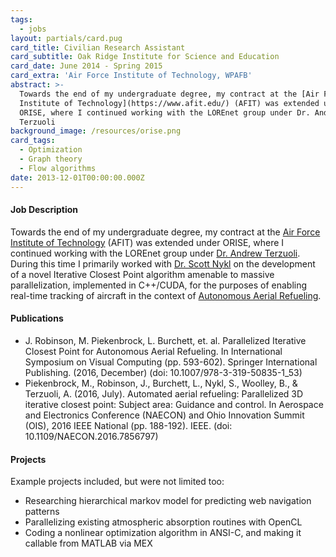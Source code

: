 ```yaml
---
tags:
  - jobs
layout: partials/card.pug
card_title: Civilian Research Assistant
card_subtitle: Oak Ridge Institute for Science and Education
card_date: June 2014 - Spring 2015
card_extra: 'Air Force Institute of Technology, WPAFB'
abstract: >-
  Towards the end of my undergraduate degree, my contract at the [Air Force
  Institute of Technology](https://www.afit.edu/) (AFIT) was extended under
  ORISE, where I continued working with the LOREnet group under Dr. Andrew
  Terzuoli
background_image: /resources/orise.png
card_tags:
  - Optimization
  - Graph theory
  - Flow algorithms
date: 2013-12-01T00:00:00.000Z
---
```



<div class="flex items-center px-2 py-1 bg-gray-100">

<h4 class="font-bold bg-gray-100">
Job Description
</h4>

</div>

<div class="p-2 overflow-auto px-4 py-2 bg-white-100 prose-md">

Towards the end of my undergraduate degree, my contract at the [Air
Force Institute of Technology](https://www.afit.edu/) (AFIT) was
extended under ORISE, where I continued working with the LOREnet group
under [Dr. Andrew
Terzuoli](https://www.afit.edu/BIOS/bio.cfm?facID=224). During this time
I primarily worked with [Dr. Scott
Nykl](https://www.afit.edu/BIOS/bio.cfm?facID=268) on the development of
a novel Iterative Closest Point algorithm amenable to massive
parallelization, implemented in C++/CUDA, for the purposes of enabling
real-time tracking of aircraft in the context of [Autonomous Aerial
Refueling](https://en.wikipedia.org/wiki/Automated_aerial_refueling).

</div>

<div class="flex items-center px-2 py-1 bg-gray-100">

<h4 class="font-bold bg-gray-100">
Publications
</h4>

</div>

<div class="p-2 overflow-auto px-4 py-2 bg-white-100">

<div class="bullet_list text-sm ml-2 mt-1 lisc-desc space-y-2 prose-md"
style="list-style-type: disc !important;">

- J. Robinson, M. Piekenbrock, L. Burchett, et. al. Parallelized
  Iterative Closest Point for Autonomous Aerial Refueling. In
  International Symposium on Visual Computing (pp. 593-602). Springer
  International Publishing. (2016, December) (doi:
  10.1007/978-3-319-50835-1_53)
- Piekenbrock, M., Robinson, J., Burchett, L., Nykl, S., Woolley, B., &
  Terzuoli, A. (2016, July). Automated aerial refueling: Parallelized 3D
  iterative closest point: Subject area: Guidance and control. In
  Aerospace and Electronics Conference (NAECON) and Ohio Innovation
  Summit (OIS), 2016 IEEE National (pp. 188-192). IEEE. (doi:
  10.1109/NAECON.2016.7856797)

</div>

</div>

<div class="flex items-center px-2 py-1 bg-gray-100">

<h4 class="font-bold bg-gray-100">
Projects
</h4>

</div>

<div class="p-2 overflow-auto px-4 py-2 bg-white-100 prose-md">

Example projects included, but were not limited too:

<div class="bullet_list ml-2 mt-1 lisc-desc space-y-2 prose-md"
style="list-style-type: disc !important;">

- Researching hierarchical markov model for predicting web navigation
  patterns
- Parallelizing existing atmospheric absorption routines with OpenCL
- Coding a nonlinear optimization algorithm in ANSI-C, and making it
  callable from MATLAB via MEX

</div>

</div>
